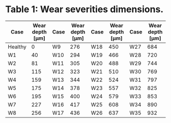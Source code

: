 # Table 1: Wear severities dimensions.

| Case    | Wear depth \[μm] | Case | Wear depth \[μm] | Case | Wear depth \[μm] | Case | Wear depth \[μm] |
| ------- | ---------------- | ---- | ---------------- | ---- | ---------------- | ---- | ---------------- |
| Healthy | 0                | W9   | 276              | W18  | 450              | W27  | 684              |
| W1      | 40               | W10  | 294              | W19  | 466              | W28  | 720              |
| W2      | 81               | W11  | 305              | W20  | 488              | W29  | 744              |
| W3      | 115              | W12  | 323              | W21  | 510              | W30  | 769              |
| W4      | 159              | W13  | 344              | W22  | 524              | W31  | 797              |
| W5      | 175              | W14  | 378              | W23  | 557              | W32  | 825              |
| W6      | 195              | W15  | 400              | W24  | 579              | W33  | 853              |
| W7      | 227              | W16  | 417              | W25  | 608              | W34  | 890              |
| W8      | 256              | W17  | 436              | W26  | 637              | W35  | 932              |